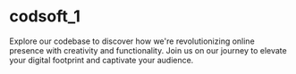 # codsoft_1
Explore our codebase to discover how we're revolutionizing online presence with creativity and functionality. Join us on our journey to elevate your digital footprint and captivate your audience.
